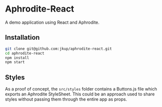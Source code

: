 # Aphrodite-React

A demo application using React and Aphrodite.

## Installation

```sh
git clone git@github.com:jkup/aphrodite-react.git
cd aphrodite-react
npm install
npm start
```

## Styles

As a proof of concept, the `src/styles` folder contains a Buttons.js file which exports an Aphrodite StyleSheet. This could be an approach used to share styles without passing them through the entire app as props.
